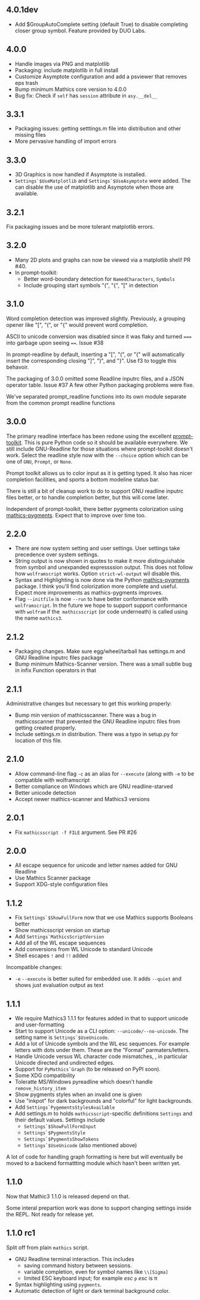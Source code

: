 4.0.1dev
--------

* Add $GroupAutoComplete setting (default True) to disable completing closer group symbol. Feature provided by DUO Labs.

4.0.0
-----

* Handle images via PNG and matplotlib
* Packaging: include matplotlib in full install
* Customize Asymptote configuration and add a psviewer that removes eps trash
* Bump minimum Mathics core version to 4.0.0
* Bug fix: Check if `self` has `session` attribute in `asy.__del__`

3.3.1
-----

* Packaging issues: getting setttings.m file into distribution and other missing files
* More pervasive handling of import errors

3.3.0
-----

* 3D Graphics is now handled if Asymptote is installed.
* ``Settings`$UseMatplotlib`` and ``Settings`$UseAsymptote`` were added. The can disable the use of matplotlib and Asymptote when those are available.

3.2.1
-----

Fix packaging issues and be more tolerant matplotlib errors.

3.2.0
-----

* Many 2D plots and graphs can now be viewed via a matplotlib shell! PR #40.
* In prompt-toolkit:
   - Better word-boundary detection for `NamedCharacters`, `Symbols`
   - Include grouping start symbols "(", "{", "[" in detection

3.1.0
-----

Word completion detection was improved slightly. Previously, a grouping opener like "[", "(", or "{" would prevent word completion.

ASCII to unicode conversion was disabled since it was flaky and turned `===` into
garbage upon seeing `==`. Issue #38

In prompt-readline by default, inserting a "[", "(", or "{" will automatically insert the corresponding closing "]", ")", and "}".
Use f3 to toggle this behavoir.

The packaging of 3.0.0 omitted some Readline inputrc files, and a JSON operator table. Issue #37
A few other Python packaging problems were fixe.

We've separated prompt_readline functions into its own module separate from the common prompt readline functions


3.0.0
-----

The primary readline interface has been redone using the excellent [prompt-toolkit](https://pypi.org/project/prompt-toolkit/).
This is pure Python code so it should be available everywhere.
We still include GNU-Readline for those situations where prompt-toolkit doesn't work. Select the readline style now with the
`--choice` option which can be one of `GNU`, `Prompt`, or `None`.

Prompt toolkit allows us to color input as it is getting typed. It also has nicer completion facilities, and sports a bottom modeline status bar.

There is still a bit of cleanup work to do to support GNU readline inputrc files better, or to handle completion better, but this will come later.

Independent of prompt-toolkit, there better pygments colorization using [mathics-pygments](https://pypi.org/project/prompt-toolkit/). Expect that to improve over time too.


2.2.0
-----

* There are now system setting and user settings. User settings take precedence over system settings.
* String output is now shown in quotes to make it more distinguishable from symbol and unexpanded
  expressssion output. This does not follow how `wolframscript` works. Option `strict-wl-output` wil
  disable this.
* Syntax and Highlighting is now done via the Python
  [mathics-pygments](https://pypi.org/project/mathics-pygments/)
  package.  I think you'll find colorization more complete and
  useful. Expect more improvements as mathics-pygments improves.
* Flag `--initfile` is now `--run` to have better conformance with `wolframscript`. In the future we hope
  to support support conformance with `wolfram` if the` mathicsscript` (or code underneath) is called
  using the name `mathics3`.

2.1.2
-----

* Packaging changes. Make sure egg/wheel/tarball has settings.m and GNU Readline inputrc files package
* Bump minimum Mathics-Scanner version. There was a small subtle bug in infix Function operators in that

2.1.1
-----

Administrative changes but necessary to get this working properly:

* Bump min version of mathicsscanner. There was a bug in mathicsscanner that prevented
the GNU Readline inputrc files from getting created properly.
* Include settings.m in distribution. There was a typo in setup.py for location of this file.

2.1.0
-----

* Allow command-line flag `-c` as an alias for `--execute` (along with `-e` to be compatible with wolframscript
* Better compliance on Windows which are GNU readline-starved
* Better unicode detection
* Accept newer mathics-scanner and Mathics3 versions

2.0.1
-----

* Fix `mathicsscript -f FILE` argument. See PR #26

2.0.0
-----

* All escape sequence for unicode and letter names added for GNU Readline
* Use Mathics Scanner package
* Support XDG-style configuration files

1.1.2
-----

* Fix ``Settings`$ShowFullForm`` now that we use Mathics supports Booleans better
* Show mathicsscript version on startup
* Add ``Settings`MathicsScriptVersion``
* Add all of the WL escape sequences
* Add conversions from WL Unicode to standard Unicode
* Shell escapes `!` and `!!` added

Incompatible changes:

* `-e` `--execute` is better suited for embedded use. It adds `--quiet` and shows just evaluation output as text

1.1.1
-----

* We require Mathics3 1.1.1 for features added in that to support unicode and user-formatting
* Start to support Unicode as a CLI option: `--unicode/--no-unicode`. The setting name is ``Settings`$UseUnicode``.
* Add a lot of Unicode symbols and the WL esc sequences. For example letters with dots under them. These are the "Formal" parmaters/letters.
* Handle Unicode versus WL character code mismatches, , in particular Unicode directed and undirected edges.
* Support for ``PyMathics`Graph`` (to be released on PyPI soon).
* Some XDG compatibility
* Toleratte MS/Windows pyreadline which doesn't handle `remove_history_item`
* Show pygments styles when an invalid one is given
* Use "inkpot" for dark backgrounds and "colorful" for  light backgrounds.
* Add ``Settings`PygementsStylesAvailable``
* Add settings.m to holds `mathicsscript`-specific definitions `Settings` and their default values. Settings include
  - ``Settings`$ShowFullFormInput``
  - ``Settings`$PygmentsStyle``
  - ``Settings`$PygmentsShowTokens``
  - ``Settings`$UseUnicode`` (also mentioned above)

A lot of code for handling graph formatting is here but will eventually be moved to a backend formattting module which hasn't been written yet.


1.1.0
-----

Now that Mathic3 1.1.0 is released depend on that.

Some interal prepartion work was done to support changing settings inside the REPL.
Not ready for release yet.

1.1.0 rc1
---------

Split off from plain `mathics` script.

* GNU Readline terminal interaction. This includes
   - saving command history between sessions.
   - variable completion, even for symbol names like `\\[Sigma]`
   - limited ESC keyboard input; for example *esc* ``p`` *esc* is π
* Syntax highlighting using `pygments`.
* Automatic detection of light or dark terminal background color.
